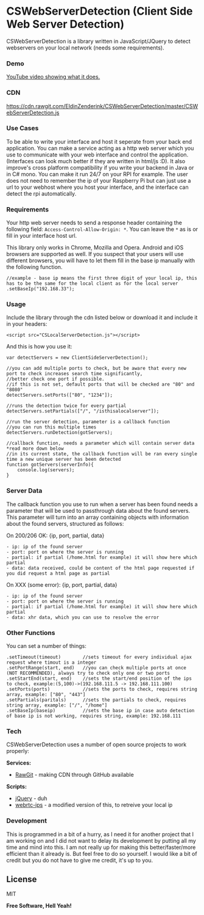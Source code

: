 # CSWebServerDetection (Client Side Web Server Detection)

CSWebServerDetection is a library written in JavaScript/JQuery to detect webservers on your local network (needs some requirements).  

### Demo
[YouTube video showing what it does.](https://www.youtube.com/watch?v=ZPteKJoRoIA&feature=youtu.be)


### CDN
https://cdn.rawgit.com/EldinZenderink/CSWebServerDetection/master/CSWebServerDetection.js

### Use Cases
To be able to write your interface and host it seperate from your back end application. You can make a service acting as a http web server which you use to communicate with your web interface and control the application. (Interfaces can look much better if they are written in html/js :D). It also improve's cross platform compatibility if you write your backend in Java or in C# mono. You can make it run 24/7 on your RPI for example. The user does not need to remember the ip of your Raspberry Pi but can just use a url to your webhost where you host your interface, and the interface can detect the rpi automatically. 

### Requirements
Your http web server needs to send a response header containing the following field: `Access-Control-Allow-Origin: *`. You can leave the `*` as is or fill in your interface host url. 

This library only works in Chrome, Mozilla and Opera. Android and iOS browsers are supported as well. If you suspect that your users will use different browsers, you will have to let them fill in the base ip manually with the following function. 

    //example - base ip means the first three digit of your local ip, this has to be the same for the local client as for the local server
    .setBaseIp("192.168.33");

### Usage
Include the library through the cdn listed below or download it and include it in your headers:

    <script src="CSLocalServerDetection.js"></script>

And this is how you use it:
  
    var detectServers = new ClientSideServerDetection();
    
    //you can add multiple ports to check, but be aware that every new port to check increases search time significantly,
    //better check one port if possible.
    //if this is not set, default ports that will be checked are "80" and "8080"
    detectServers.setPorts(["80", "1234"]);
    
    //runs the detection twice for every partial
    detectServers.setPartials(["/", "/isthisalocalserver"]);
    
    //run the server detection, parameter is a callback function
    //you can run this multiple times
    detectServers.runDetection(gotServers);
    
    //callback function, needs a parameter which will contain server data *read more down below
    //in its current state, the callback function will be ran every single time a new unique server has been detected
    function gotServers(serverInfo){
        console.log(servers);
    }
   
   
   
### Server Data
The callback function you use to run when a server has been found needs a parameter that will be used to passthrough data about the found servers.
This parameter will turn into an array containing objects with information about the found servers, structured as follows:

On 200/206 OK:  {ip, port, partial, data}

    - ip: ip of the found server
    - port: port on where the server is running
    - partial: if partial (/home.html for example) it will show here which partial
    - data: data received, could be content of the html page requested if you did request a html page as partial

On XXX (some error): {ip, port, partial, data}

    - ip: ip of the found server
    - port: port on where the server is running
    - partial: if partial (/home.html for example) it will show here which partial
    - data: xhr data, which you can use to resolve the error
    
### Other Functions
You can set a number of things:
 
    .setTimeout(timeout)        //sets timeout for every individual ajax request where timout is a integer
    .setPortRange(start, end)   //you can check multiple ports at once (NOT RECOMMENDED), always try to check only one or two ports
    .setStartEnd(start, end)    //sets the start/end position of the ips to check, example:(5,100)->(192.168.111.5 -> 192.168.111.100)
    .setPorts(ports)            //sets the ports to check, requires string array, example: ["80", "443"]
    .setPartials(paritals)      //sets the partials to check, requires string array, example: ["/", "/home"]
    .setBaseIp(baseip)          //sets the base ip in case auto detection of base ip is not working, requires string, example: 192.168.111

### Tech

CSWebServerDetection uses a number of open source projects to work properly:

**Services:**
* [RawGit](https://rawgit.com/) - making CDN through GitHub available

**Scripts:**
* [jQuery](https://jquery.com/) - duh
* [webrtc-ips](https://github.com/diafygi/webrtc-ips) - a modified version of this, to retreive your local ip

### Development
This is programmed in a bit of a hurry, as I need it for another project that I am working on and I did not want to delay its development by putting all my time and mind into this. I am not really up for making this better/faster/more efficient than it already is. But feel free to do so yourself. I would like a bit of credit but you do not have to give me credit, it's up to you.

License
----

MIT


**Free Software, Hell Yeah!**
